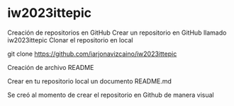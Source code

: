 # iw2023ittepic

Creación de repositorios en GitHub
Crear un repositorio en GitHub llamado iw2023ittepic
Clonar el repositorio en local

git clone https://github.com/iarjonavizcaino/iw2023ittepic

Creación de archivo README

Crear en tu repositorio local un documento README.md

Se creó al momento de crear el repositorio en Github de manera visual




